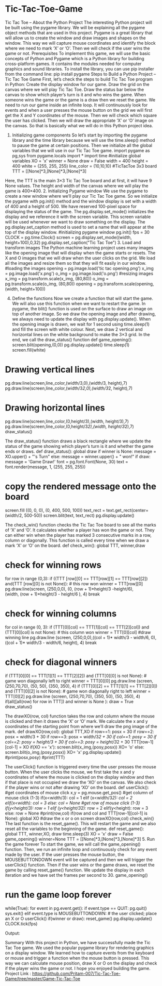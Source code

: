 # Tic-Tac-Toe-Game
Tic Tac Toe – About the Python Project
The interesting Python project will be built using the pygame library. We will be explaining all the pygame object methods that are used in this project. Pygame is a great library that will allow us to create the window and draw images and shapes on the window. This way we will capture mouse coordinates and identify the block where we need to mark ‘X’ or ‘O’. Then we will check if the user wins the game or not.
Prerequisites
To implement this game, we will use the basic concepts of Python and Pygame which is a Python library for building cross-platform games. It contains the modules needed for computer graphics and sound libraries. To install the library, you can use pip installer from the command line:
pip install pygame
Steps to Build a Python Project – Tic Tac Toe Game
First, let’s check the steps to build Tic Tac Toe program in Python:
Create the display window for our game.
Draw the grid on the canvas where we will play Tic Tac Toe.
Draw the status bar below the canvas to show which player’s turn is it and who wins the game.
When someone wins the game or the game is a draw then we reset the game.
We need to run our game inside an infinite loop. It will continuously look for events and when a user presses the mouse button on the grid we will first get the X and Y coordinates of the mouse. Then we will check which square the user has clicked. Then we will draw the appropriate ‘X’ or ‘O’ image on the canvas. So that is basically what we will do in this Python project idea.
1. Initializing game components
So let’s start by importing the pygame library and the time library because we will use the time.sleep() method to pause the game at certain positions. Then we initialize all the global variables that we will use in our Tic Tac Toe game.
import pygame as pg,sys
from pygame.locals import *
import time
#initialize global variables
XO = 'x'
winner = None
draw = False
width = 400
height = 400
white = (255, 255, 255)
line_color = (10,10,10)
#TicTacToe 3x3 board
TTT = [[None]*3,[None]*3,[None]*3]
 
Here, the TTT is the main 3×3 Tic Tac Toe board and at first, it will have 9 None values. The height and width of the canvas where we will play the game is 400×400.
2. Initializing Pygame window
We use the pygame to create a new window where we’ll play our Tic Tac Toe game. So we initialize the pygame with pg.init() method and the window display is set with a width of 400 and a height of 500. We have reserved 100-pixel space for displaying the status of the game.
The pg.display.set_mode() initializes the display and we reference it with the screen variable. This screen variable will be used whenever we want to draw something on the display.
The pg.display.set_caption method is used to set a name that will appear at the top of the display window.
#initializing pygame window
pg.init()
fps = 30
CLOCK = pg.time.Clock()
screen = pg.display.set_mode((width, height+100),0,32)
pg.display.set_caption("Tic Tac Toe")
3. Load and transform images
The Python machine learning project uses many images like the opening image that will display when the game starts or resets. The X and O images that we will draw when the user clicks on the grid. We load all the images and resize them so that they will fit easily in our window.
#loading the images
opening = pg.image.load('tic tac opening.png')
x_img = pg.image.load('x.png')
o_img = pg.image.load('o.png')
#resizing images
x_img = pg.transform.scale(x_img, (80,80))
o_img = pg.transform.scale(o_img, (80,80))
opening = pg.transform.scale(opening, (width, height+100))
 
4. Define the functions
Now we create a function that will start the game. We will also use this function when we want to restart the game. In pygame, the blit() function is used on the surface to draw an image on top of another image.
So we draw the opening image and after drawing, we always need to update the display with pg.display.update(). When the opening image is drawn, we wait for 1 second using time.sleep(1) and fill the screen with white colour.
Next, we draw 2 vertical and horizontal lines on the white background to make the 3×3 grid. In the end, we call the draw_status() function
def game_opening():
   screen.blit(opening,(0,0))
   pg.display.update()
   time.sleep(1)
   screen.fill(white)
  # Drawing vertical lines
   pg.draw.line(screen,line_color,(width/3,0),(width/3, height),7)
   pg.draw.line(screen,line_color,(width/3*2,0),(width/3*2, height),7)
  # Drawing horizontal lines
   pg.draw.line(screen,line_color,(0,height/3),(width, height/3),7)
   pg.draw.line(screen,line_color,(0,height/3*2),(width, height/3*2),7)
   draw_status()
 
The draw_status() function draws a black rectangle where we update the status of the game showing which player’s turn is it and whether the game ends or draws.
def draw_status():
   global draw
   if winner is None:
       message = XO.upper() + "'s Turn"
   else:
       message = winner.upper() + " won!"
   if draw:
       message = 'Game Draw!'
   font = pg.font.Font(None, 30)
   text = font.render(message, 1, (255, 255, 255))
  # copy the rendered message onto the board
   screen.fill ((0, 0, 0), (0, 400, 500, 100))
   text_rect = text.get_rect(center=(width/2, 500-50))
   screen.blit(text, text_rect)
   pg.display.update()
 
The check_win() function checks the Tic Tac Toe board to see all the marks of ‘X’ and ‘O’. It calculates whether a player has won the game or not. They can either win when the player has marked 3 consecutive marks in a row, column or diagonally. This function is called every time when we draw a mark ‘X’ or ‘O’ on the board.
def check_win():
   global TTT, winner,draw
  # check for winning rows
   for row in range (0,3):
       if ((TTT [row][0] == TTT[row][1] == TTT[row][2]) and(TTT [row][0] is not None)):
          # this row won
           winner = TTT[row][0]
           pg.draw.line(screen, (250,0,0), (0, (row + 1)*height/3 -height/6),\
                             (width, (row + 1)*height/3 - height/6 ), 4)
           break
  # check for winning columns
   for col in range (0, 3):
       if (TTT[0][col] == TTT[1][col] == TTT[2][col]) and (TTT[0][col] is not None):
          # this column won
           winner = TTT[0][col]
          #draw winning line
           pg.draw.line (screen, (250,0,0),((col + 1)* width/3 - width/6, 0),\
                         ((col + 1)* width/3 - width/6, height), 4)
           break
  # check for diagonal winners
   if (TTT[0][0] == TTT[1][1] == TTT[2][2]) and (TTT[0][0] is not None):
      # game won diagonally left to right
       winner = TTT[0][0]
       pg.draw.line (screen, (250,70,70), (50, 50), (350, 350), 4)
   if (TTT[0][2] == TTT[1][1] == TTT[2][0]) and (TTT[0][2] is not None):
      # game won diagonally right to left
       winner = TTT[0][2]
       pg.draw.line (screen, (250,70,70), (350, 50), (50, 350), 4)
   if(all([all(row) for row in TTT]) and winner is None ):
       draw = True
   draw_status()
 
The drawXO(row, col) function takes the row and column where the mouse is clicked and then it draws the ‘X’ or ‘O’ mark. We calculate the x and y coordinates of the starting point from where we’ll draw the png image of the mark.
def drawXO(row,col):
   global TTT,XO
   if row==1:
       posx = 30
   if row==2:
       posx = width/3 + 30
   if row==3:
       posx = width/3*2 + 30
   if col==1:
       posy = 30
   if col==2:
       posy = height/3 + 30
   if col==3:
       posy = height/3*2 + 30
TTT[row-1][col-1] = XO
   if(XO == 'x'):
       screen.blit(x_img,(posy,posx))
XO= 'o'
else:
       screen.blit(o_img,(posy,posx))
       XO= 'x'
   pg.display.update()
  #print(posx,posy)
  #print(TTT)
 
The userClick() function is triggered every time the user presses the mouse button.
When the user clicks the mouse, we first take the x and y coordinates of where the mouse is clicked on the display window and then if that place is not occupied we draw the ‘XO’ on the canvas. We also check if the player wins or not after drawing ‘XO’ on the board.
def userClick():
  #get coordinates of mouse click
   x,y = pg.mouse.get_pos()
  #get column of mouse click (1-3)
   if(x<width/3):
       col = 1
   elif (x<width/3*2):
       col = 2
   elif(x<width):
       col = 3
   else:
       col = None
  #get row of mouse click (1-3)
   if(y<height/3):
       row = 1
   elif (y<height/3*2):
       row = 2
   elif(y<height):
       row = 3
   else:
       row = None
  #print(row,col)
   if(row and col and TTT[row-1][col-1] is None):
       global XO
      #draw the x or o on screen
       drawXO(row,col)
       check_win()
The last function is the reset_game(). This will restart the game and we also reset all the variables to the beginning of the game.
def reset_game():
   global TTT, winner,XO, draw
   time.sleep(3)
   XO = 'x'
   draw = False
   game_opening()
   winner=None
   TTT = [[None]*3,[None]*3,[None]*3]
5. Run the game forever
To start the game, we will call the game_opening() function. Then, we run an infinite loop and continuously check for any event made by the user. If the user presses the mouse button, the MOUSEBUTTONDOWN event will be captured and then we will trigger the userClick() function. Then if the user wins or the game draws, we reset the game by calling reset_game() function. We update the display in each iteration and we have set the frames per second to 30.
game_opening()
# run the game loop forever
while(True):
   for event in pg.event.get():
       if event.type == QUIT:
           pg.quit()
           sys.exit()
       elif event.type is MOUSEBUTTONDOWN:
          # the user clicked; place an X or O
           userClick()
           if(winner or draw):
               reset_game()
   pg.display.update()
   CLOCK.tick(fps)
 
Output:


Summary
With this project in Python, we have successfully made the Tic Tac Toe game. We used the popular pygame library for rendering graphics on a display window. We learned how to capture events from the keyboard or mouse and trigger a function when the mouse button is pressed. This way we can calculate mouse position, draw X or O on the display and check if the player wins the game or not. I hope you enjoyed building the game.
Project Link : https://github.com/Pritam-007/Tic-Tac-Toe-Game/tree/master/Game-Tic-Tac-Toe
 

